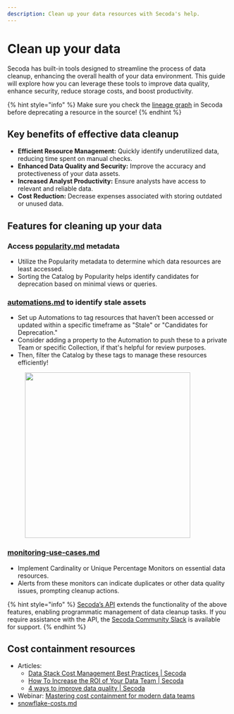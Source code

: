 ```yaml
---
description: Clean up your data resources with Secoda's help.
---
```


# Clean up your data

Secoda has built-in tools designed to streamline the process of data cleanup, enhancing the overall health of your data environment. This guide will explore how you can leverage these tools to improve data quality, enhance security, reduce storage costs, and boost productivity.

{% hint style="info" %}
Make sure you check the [lineage graph](../features/data-lineage.md) in Secoda before deprecating a resource in the source!
{% endhint %}

## Key benefits of effective data cleanup

* **Efficient Resource Management:** Quickly identify underutilized data, reducing time spent on manual checks.
* **Enhanced Data Quality and Security:** Improve the accuracy and protectiveness of your data assets.
* **Increased Analyst Productivity:** Ensure analysts have access to relevant and reliable data.
* **Cost Reduction:** Decrease expenses associated with storing outdated or unused data.

## Features for cleaning up your data

### Access [popularity.md](../features/popularity.md "mention") metadata

* Utilize the Popularity metadata to determine which data resources are least accessed.
* Sorting the Catalog by Popularity helps identify candidates for deprecation based on minimal views or queries.

### [automations.md](../features/automations.md "mention") to identify stale assets

* Set up Automations to tag resources that haven’t been accessed or updated within a specific timeframe as "Stale" or "Candidates for Deprecation."
* Consider adding a property to the Automation to push these to a private Team or specific Collection, if that's helpful for review purposes.
* Then, filter the Catalog by these tags to manage these resources efficiently!

<figure><img src="https://secoda-public-media-assets.s3.amazonaws.com/06c2902f-50e1-419e-bb37-158f82568367.png" alt="" width="375"><figcaption></figcaption></figure>

### [monitoring-use-cases.md](../features/monitoring/monitoring-use-cases.md "mention")

* Implement Cardinality or Unique Percentage Monitors on essential data resources.
* Alerts from these monitors can indicate duplicates or other data quality issues, prompting cleanup actions.

{% hint style="info" %}
[Secoda’s API](broken-reference) extends the functionality of the above features, enabling programmatic management of data cleanup tasks. If you require assistance with the API, the [Secoda Community Slack](https://via.intercom.io/c?url=https%3A%2F%2Fjoin.slack.com%2Ft%2Fsecodacommunity%2Fshared_invite%2Fzt-mhnu278g-FktKZmZ51SDQtlu3NRAxqg\&h=13f5aaa171821956434fc25f4c759a803f98a84f-dssmg53d_11:24933\&l=d215b12164c764d92e3bca464c2434cae72f7a22-8270396) is available for support.
{% endhint %}

## Cost containment resources

* Articles:
  * [Data Stack Cost Management Best Practices | Secoda](https://www.secoda.co/blog/managing-costs-of-the-modern-data-stack-at-scale)
  * [How To Increase the ROI of Your Data Team | Secoda](https://www.secoda.co/blog/from-cost-center-to-revenue-generator-unleashing-the-potential-of-data-teams)
  * [4 ways to improve data quality | Secoda](https://www.secoda.co/blog/4-ways-to-improve-data-quality)
* Webinar: [Mastering cost containment for modern data teams](https://www.youtube.com/watch?v=1R8y8LZRJCU)
* [snowflake-costs.md](../integrations/data-warehouses/snowflake-integration/snowflake-costs.md "mention")
